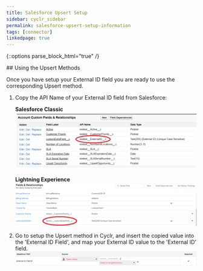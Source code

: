 ```yaml
---
title: Salesforce Upsert Setup
sidebar: cyclr_sidebar
permalink: salesforce-upsert-setup-information
tags: [connector]
linkedpage: true
---
```

{::options parse_block_html="true" /}
<section class="card">
## Using the Upsert Methods
 
Once you have setup your External ID field you are ready to use the corresponding Upsert method.

1. Copy the API Name of your External ID field from Salesforce:

    **Salesforce Classic**
    ![](./images/salesforce_custom_fields_api_name.png)

    **Lightning Experience**
    ![](./images/salesforce_custom_fields_api_name-lightning.png)

2. Go to setup the Upsert method in Cyclr, and insert the copied value into the 'External ID Field', and map your External ID value to the 'External ID' field.
    ![](./images/salesforce_custom_fields_cyclr.png)

</section>
